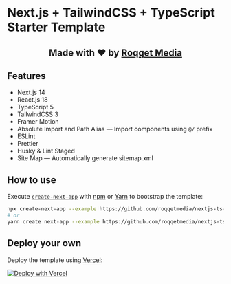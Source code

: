 # Next.js + TailwindCSS + TypeScript Starter Template

<div align="center">
  <h2>Made with ❤ by <a href="https://github.com/roqqetmedia">Roqqet Media</a></h2>
</div>

## Features

- Next.js 14
- React.js 18
- TypeScript 5
- TailwindCSS 3
- Framer Motion
- Absolute Import and Path Alias — Import components using `@/` prefix
- ESLint
- Prettier
- Husky & Lint Staged
- Site Map — Automatically generate sitemap.xml

## How to use

Execute
[`create-next-app`](https://github.com/vercel/next.js/tree/canary/packages/create-next-app)
with [npm](https://docs.npmjs.com/cli/init) or
[Yarn](https://yarnpkg.com/lang/en/docs/cli/create/) to bootstrap the template:

```bash
npx create-next-app --example https://github.com/roqqetmedia/nextjs-ts-tailwind-starter nextjs-ts-tailwind-starter
# or
yarn create next-app --example https://github.com/roqqetmedia/nextjs-ts-tailwind-starter nextjs-ts-tailwind-starter
```

## Deploy your own

Deploy the template using
[Vercel](https://vercel.com?utm_source=github&utm_medium=readme&utm_campaign=next-template):

[![Deploy with Vercel](https://vercel.com/button)](https://vercel.com/new/git/external?repository-url=https://github.com/roqqetmedia/nextjs-ts-tailwind-starter)
